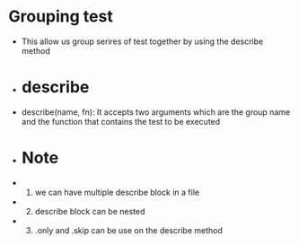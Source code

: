 # Grouping test

- This allow us group serires of test together by using the describe method

- # describe
- describe(name, fn): It accepts two arguments which are the group name and the function that contains the test to be executed

- # Note
- 1. we can have multiple describe block in a file
- 2. describe block can be nested
- 3. .only and .skip can be use on the describe method
